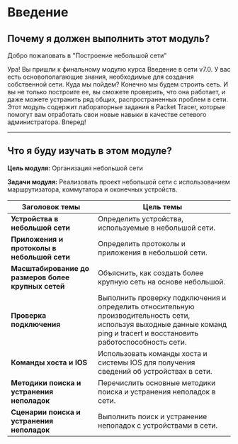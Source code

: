 # Введение

<!-- 17.0.1 -->

## Почему я должен выполнить этот модуль?

Добро пожаловать в "Построение небольшой сети"

Ура! Вы пришли к финальному модулю курса Введение в сети v7.0. У вас есть основополагающие знания, необходимые для создания собственной сети. Куда мы пойдем? Конечно мы будем строить сеть. И вы не только построите ее, вы сможете проверить, что она работает, и даже можете устранить ряд общих, распространенных проблем в сети. Этот модуль содержит лабораторные задания в Packet Tracer, которые помогут вам отработать свои новые навыки в качестве сетевого администратора. Вперед!

***

<!-- 17.0.2 -->

## Что я буду изучать в этом модуле?

**Цель модуля:** Организация небольшой сети

**Задачи модуля:** Реализовать проект небольшой сети с использованием маршрутизатора, коммутатора и оконечных устройств.

|Заголовок темы|	Цель темы|
|-|-|
|**Устройства в небольшой сети**|	Определить устройства, используемые в небольшой сети.|
|**Приложения и протоколы в небольшой сети**|	Определить протоколы и приложения в небольшой сети.|
|**Масштабирование до размеров более крупных сетей**|	Объяснить, как создать более крупную сеть на основе небольшой.|
|**Проверка подключения**|	Выполнить проверку подключения и определить относительную производительность сети, используя выходные данные команд ping и tracert и восстановить работоспособность сети.|
|**Команды хоста и IOS**|	Использовать команды хоста и системы IOS для получения сведений об устройствах в сети.|
|**Методики поиска и устранения неполадок**|	Перечислить основные методики поиска и устранения неполадок в сети.|
|**Сценарии поиска и устранения неполадок**|	Выполнить поиск и устранение неполадок с устройствами в сети.|

